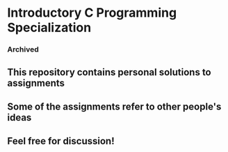 # Introductory C Programming Specialization
### Archived

## This repository contains personal solutions to assignments
## Some of the assignments refer to other people's ideas
## Feel free for discussion!
